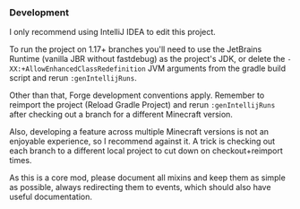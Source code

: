 ### Development

I only recommend using IntelliJ IDEA to edit this project.

To run the project on 1.17+ branches you'll need to use the JetBrains Runtime
(vanilla JBR without fastdebug) as the project's JDK, or delete the
`-XX:+AllowEnhancedClassRedefinition` JVM arguments from the gradle build script
and rerun `:genIntellijRuns`.

Other than that, Forge development conventions apply. Remember to reimport the project
(Reload Gradle Project) and rerun `:genIntellijRuns` after checking out a branch for a
different Minecraft version.

Also, developing a feature across multiple Minecraft versions is not an enjoyable experience,
so I recommend against it. A trick is checking out each branch to a different local project
to cut down on checkout+reimport times.

As this is a core mod, please document all mixins and keep them as simple as possible,
always redirecting them to events, which should also have useful documentation.